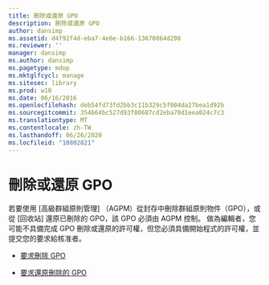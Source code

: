 ```yaml
---
title: 刪除或還原 GPO
description: 刪除或還原 GPO
author: dansimp
ms.assetid: d4f92f4d-eba7-4e6e-b166-13670864d298
ms.reviewer: ''
manager: dansimp
ms.author: dansimp
ms.pagetype: mdop
ms.mktglfcycl: manage
ms.sitesec: library
ms.prod: w10
ms.date: 06/16/2016
ms.openlocfilehash: deb54fd73fd2bb3c11b329c5f004da27bea1d92b
ms.sourcegitcommit: 354664bc527d93f80687cd2eba70d1eea024c7c3
ms.translationtype: MT
ms.contentlocale: zh-TW
ms.lasthandoff: 06/26/2020
ms.locfileid: "10802821"
---
```

# 刪除或還原 GPO


若要使用 [高級群組原則管理] （AGPM）從封存中刪除群組原則物件（GPO），或從 [回收站] 還原已刪除的 GPO，該 GPO 必須由 AGPM 控制。 做為編輯者，您可能不具備完成 GPO 刪除或還原的許可權，但您必須具備開始程式的許可權，並提交您的要求給核准者。

-   [要求刪除 GPO](request-deletion-of-a-gpo-agpm40.md)

-   [要求還原刪除的 GPO](request-restoration-of-a-deleted-gpo-agpm40.md)

 

 





